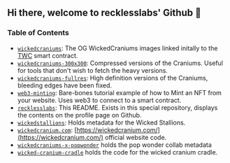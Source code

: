 ## Hi there, welcome to recklesslabs' Github 👋

### Table of Contents

- [`wickedcraniums`](https://github.com/recklesslabs/wickedcraniums): The OG WickedCraniums images linked initally to the [TWC](https://etherscan.io/token/0x85f740958906b317de6ed79663012859067e745b) smart contract.
- [`wickedcraniums-300x300`](https://github.com/recklesslabs/wickedcraniums-300x300): Compressed versions of the Craniums. Useful for tools that don't wish to fetch the heavy versions.
- [`wickedcraniums-fullres`](https://github.com/recklesslabs/wickedcraniums-fullres): High definition versions of the Craniums, bleeding edges have been fixed.
- [`web3-minting`](https://github.com/recklesslabs/web3-minting): Bare-bones tutorial example of how to Mint an NFT from your website. Uses web3 to connect to a smart contract.
- [`recklesslabs`](https://github.com/recklesslabs/recklesslabs): This README. Exists in this special repository, displays the contents on the profile page on Github.
- [`wickedstallions`](https://github.com/recklesslabs/wickedstallions): Holds metadata for the Wicked Stallions.
- [`wickedcranium.com`](https://github.com/recklesslabs/wickedcranium.com): [https://wickedcranium.com/](https://wickedcranium.com/) official website code. 
- [`wickedcraniums-x-popwonder`](https://github.com/recklesslabs/wickedcraniums-x-popwonder) holds the pop wonder collab metadata
- [`wicked-cranium-cradle`](https://github.com/recklesslabs/wicked-cranium-cradle) holds the code for the wicked cranium cradle.
